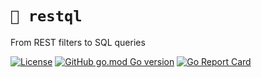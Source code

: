 # `🔁 restql`

From REST filters to SQL queries

<a href="https://github.com/lucasvillarinho/restql/blob/master/LICENSE"><img src="https://img.shields.io/github/license/lucasvillarinho/noproblem" alt="License"></a>
<a href="https://github.com/lucasvillarinho/restql"><img src="https://img.shields.io/github/go-mod/go-version/lucasvillarinho/restql" alt="GitHub go.mod Go version"></a>
[![Go Report Card](https://goreportcard.com/badge/github.com/lucasvillarinho/restql)](https://goreportcard.com/report/github.com/lucasvillarinho/restql)
